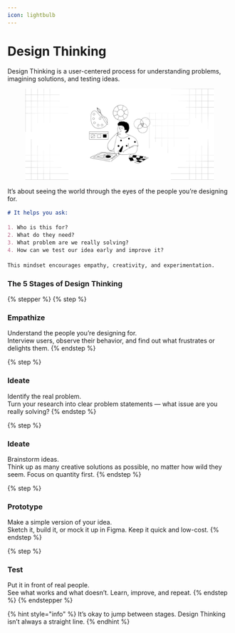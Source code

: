 ```yaml
---
icon: lightbulb
---
```


# Design Thinking

Design Thinking is a user-centered process for understanding problems, imagining solutions, and testing ideas.

<figure><img src="../.gitbook/assets/design thinking.png" alt=""><figcaption></figcaption></figure>

It’s about seeing the world through the eyes of the people you’re designing for.

```markdown
# It helps you ask:

1. Who is this for?
2. What do they need?
3. What problem are we really solving?
4. How can we test our idea early and improve it?

This mindset encourages empathy, creativity, and experimentation.
```

### The 5 Stages of Design Thinking

{% stepper %}
{% step %}
### Empathize

Understand the people you’re designing for.\
Interview users, observe their behavior, and find out what frustrates or delights them.
{% endstep %}

{% step %}
### Ideate

Identify the real problem.\
Turn your research into clear problem statements — what issue are you really solving?
{% endstep %}

{% step %}
### Ideate

Brainstorm ideas.\
Think up as many creative solutions as possible, no matter how wild they seem. Focus on quantity first.
{% endstep %}

{% step %}
### Prototype

Make a simple version of your idea.\
Sketch it, build it, or mock it up in Figma. Keep it quick and low-cost.
{% endstep %}

{% step %}
### Test

Put it in front of real people.\
See what works and what doesn’t. Learn, improve, and repeat.
{% endstep %}
{% endstepper %}

{% hint style="info" %}
It’s okay to jump between stages. Design Thinking isn’t always a straight line.
{% endhint %}
